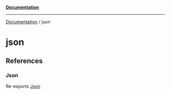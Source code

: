[**Documentation**](README.md)

---

[Documentation](README.md) / json

# json

## References

### Json

Re-exports [Json](json/json/namespaces/Json.md)

